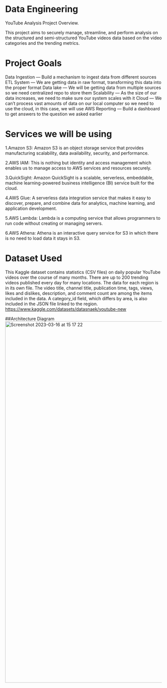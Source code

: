 # Data Engineering 
YouTube Analysis Project Overview.

This project aims to securely manage, streamline, and perform analysis on the structured and semi-structured YouTube videos data based on the video categories and the trending metrics.

# Project Goals
Data Ingestion — Build a mechanism to ingest data from different sources
ETL System — We are getting data in raw format, transforming this data into the proper format
Data lake — We will be getting data from multiple sources so we need centralized repo to store them
Scalability — As the size of our data increases, we need to make sure our system scales with it
Cloud — We can’t process vast amounts of data on our local computer so we need to use the cloud, in this case, we will use AWS
Reporting — Build a dashboard to get answers to the question we asked earlier
# Services we will be using
1.Amazon S3: Amazon S3 is an object storage service that provides manufacturing scalability, data availability, security, and performance.

2.AWS IAM: This is nothing but identity and access management which enables us to manage access to AWS services and resources securely.

3.QuickSight: Amazon QuickSight is a scalable, serverless, embeddable, machine learning-powered business intelligence (BI) service built for the cloud.

4.AWS Glue: A serverless data integration service that makes it easy to discover, prepare, and combine data for analytics, machine learning, and application development.

5.AWS Lambda: Lambda is a computing service that allows programmers to run code without creating or managing servers.

6.AWS Athena: Athena is an interactive query service for S3 in which there is no need to load data it stays in S3.
# Dataset Used
This Kaggle dataset contains statistics (CSV files) on daily popular YouTube videos over the course of many months. There are up to 200 trending videos published every day for many locations. The data for each region is in its own file. The video title, channel title, publication time, tags, views, likes and dislikes, description, and comment count are among the items included in the data. A category_id field, which differs by area, is also included in the JSON file linked to the region.
https://www.kaggle.com/datasets/datasnaek/youtube-new

##Architecture Diagram
<img width="1163" alt="Screenshot 2023-03-16 at 15 17 22" src ="https://raw.githubusercontent.com/rajkumarr1977/dataengineering-youtube-analysis-project/main/architecture.jpeg">


